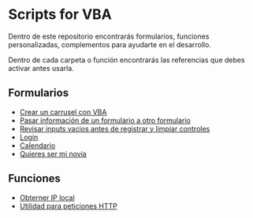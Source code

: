 # Scripts for VBA

Dentro de este repositorio encontrarás formularios, funciones personalizadas,
complementos para ayudarte en el desarrollo.

Dentro de cada carpeta o función encontrarás las referencias que debes activar antes usarla.

## Formularios

- [Crear un carrusel con VBA](./forms/carousel/)
- [Pasar información de un formulario a otro formulario](./forms/fromFrmToFrm/)
- [Revisar inputs vacios antes de registrar y limpiar controles](./forms/isInputEmpty/)
- [Login](./forms/login/)
- [Calendario](./forms/calendar/)
- [Quieres ser mi novia](./forms/Quieres_ser_mi_novia/)

## Funciones

- [Obterner IP local](./functions/getIPV4/)
- [Utilidad para peticiones HTTP](./functions/http/)

